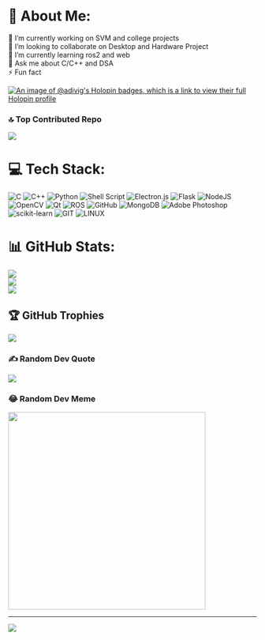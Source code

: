 # 💫 About Me:
🔭 I’m currently working on SVM and college projects<br>👯 I’m looking to collaborate on Desktop and Hardware Project<br>🌱 I’m currently learning ros2 and web<br>💬 Ask me about C/C++ and DSA<br>⚡ Fun fact <theres no fun about being CSE undergrad except for being good at CS>

[![An image of @adivig's Holopin badges, which is a link to view their full Holopin profile](https://holopin.me/adivig)](https://holopin.io/@adivig)

### 🔝 Top Contributed Repo
![](https://github-contributor-stats.vercel.app/api?username=Adi-vig&limit=5&theme=flat&combine_all_yearly_contributions=true)

# 💻 Tech Stack:
![C](https://img.shields.io/badge/c-%2300599C.svg?style=flat&logo=c&logoColor=white) ![C++](https://img.shields.io/badge/c++-%2300599C.svg?style=flat&logo=c%2B%2B&logoColor=white) ![Python](https://img.shields.io/badge/python-3670A0?style=flat&logo=python&logoColor=ffdd54) ![Shell Script](https://img.shields.io/badge/shell_script-%23121011.svg?style=flat&logo=gnu-bash&logoColor=white) ![Electron.js](https://img.shields.io/badge/Electron-191970?style=flat&logo=Electron&logoColor=white) ![Flask](https://img.shields.io/badge/flask-%23000.svg?style=flat&logo=flask&logoColor=white) ![NodeJS](https://img.shields.io/badge/node.js-6DA55F?style=flat&logo=node.js&logoColor=white) ![OpenCV](https://img.shields.io/badge/opencv-%23white.svg?style=flat&logo=opencv&logoColor=white) ![Qt](https://img.shields.io/badge/Qt-%23217346.svg?style=flat&logo=Qt&logoColor=white) ![ROS](https://img.shields.io/badge/ros-%230A0FF9.svg?style=flat&logo=ros&logoColor=white) ![GitHub](https://img.shields.io/badge/GitHub-%23121011.svg?style=flat&logo=github&logoColor=white) ![MongoDB](https://img.shields.io/badge/MongoDB-%234ea94b.svg?style=flat&logo=mongodb&logoColor=white) ![Adobe Photoshop](https://img.shields.io/badge/adobephotoshop-%2331A8FF.svg?style=flat&logo=adobephotoshop&logoColor=white) ![scikit-learn](https://img.shields.io/badge/scikit--learn-%23F7931E.svg?style=flat&logo=scikit-learn&logoColor=white) ![GIT](https://img.shields.io/badge/Git-fc6d26?style=flat&logo=git&logoColor=white) ![LINUX](https://img.shields.io/badge/Linux-FCC624?style=flat&logo=linux&logoColor=black)
# 📊 GitHub Stats:
![](https://github-readme-stats.vercel.app/api?username=Adi-vig&theme=dark&hide_border=false&include_all_commits=true&count_private=true)<br/>
![](https://github-readme-streak-stats.herokuapp.com/?user=Adi-vig&theme=dark&hide_border=false)<br/>
![](https://github-readme-stats.vercel.app/api/top-langs/?username=Adi-vig&theme=dark&hide_border=false&include_all_commits=true&count_private=true&layout=compact)

## 🏆 GitHub Trophies
![](https://github-profile-trophy.vercel.app/?username=Adi-vig&theme=radical&no-frame=false&no-bg=false&margin-w=4)

### ✍️ Random Dev Quote
![](https://quotes-github-readme.vercel.app/api?type=horizontal&theme=radical)


### 😂 Random Dev Meme
<img src='https://randommeme-five.vercel.app/' style="height: 400px;"/>

---
[![](https://visitcount.itsvg.in/api?id=Adi-vig&icon=0&color=0)](https://visitcount.itsvg.in)

<!-- Proudly created with GPRM ( https://gprm.itsvg.in ) -->

